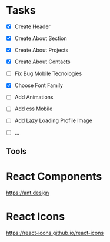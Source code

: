 # Tasks

- [x] Create Header
- [x] Create About Section
- [x] Create About Projects
- [x] Create About Contacts
- [ ] Fix Bug Mobile Tecnologies
- [x] Choose Font Family
- [ ] Add Animations
- [ ] Add css Mobile
- [ ] Add Lazy Loading Profile Image
- [ ] ...



## Tools

# React Components
https://ant.design

# React Icons
https://react-icons.github.io/react-icons

